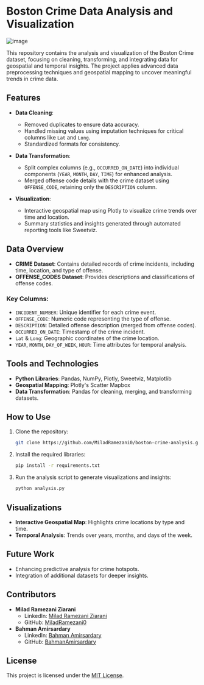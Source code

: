 # Boston Crime Data Analysis and Visualization
![image](https://github.com/user-attachments/assets/4c660f5d-7ebc-41a9-b8e0-cd68208f0965)

This repository contains the analysis and visualization of the Boston Crime dataset, focusing on cleaning, transforming, and integrating data for geospatial and temporal insights. The project applies advanced data preprocessing techniques and geospatial mapping to uncover meaningful trends in crime data.

## Features

- **Data Cleaning**: 
  - Removed duplicates to ensure data accuracy.
  - Handled missing values using imputation techniques for critical columns like `Lat` and `Long`.
  - Standardized formats for consistency.

- **Data Transformation**:
  - Split complex columns (e.g., `OCCURRED_ON_DATE`) into individual components (`YEAR`, `MONTH`, `DAY`, `TIME`) for enhanced analysis.
  - Merged offense code details with the crime dataset using `OFFENSE_CODE`, retaining only the `DESCRIPTION` column.

- **Visualization**:
  - Interactive geospatial map using Plotly to visualize crime trends over time and location.
  - Summary statistics and insights generated through automated reporting tools like Sweetviz.

## Data Overview

- **CRIME Dataset**: Contains detailed records of crime incidents, including time, location, and type of offense.
- **OFFENSE_CODES Dataset**: Provides descriptions and classifications of offense codes.

### Key Columns:
- `INCIDENT_NUMBER`: Unique identifier for each crime event.
- `OFFENSE_CODE`: Numeric code representing the type of offense.
- `DESCRIPTION`: Detailed offense description (merged from offense codes).
- `OCCURRED_ON_DATE`: Timestamp of the crime incident.
- `Lat` & `Long`: Geographic coordinates of the crime location.
- `YEAR`, `MONTH`, `DAY_OF_WEEK`, `HOUR`: Time attributes for temporal analysis.

## Tools and Technologies

- **Python Libraries**: Pandas, NumPy, Plotly, Sweetviz, Matplotlib
- **Geospatial Mapping**: Plotly's Scatter Mapbox
- **Data Transformation**: Pandas for cleaning, merging, and transforming datasets.

## How to Use

1. Clone the repository:  
   ```bash
   git clone https://github.com/MiladRamezani0/boston-crime-analysis.git
   ```
2. Install the required libraries:  
   ```bash
   pip install -r requirements.txt
   ```
3. Run the analysis script to generate visualizations and insights:  
   ```bash
   python analysis.py
   ```

## Visualizations

- **Interactive Geospatial Map**: Highlights crime locations by type and time.
- **Temporal Analysis**: Trends over years, months, and days of the week.

## Future Work

- Enhancing predictive analysis for crime hotspots.
- Integration of additional datasets for deeper insights.

## Contributors

- **Milad Ramezani Ziarani**  
  - LinkedIn: [Milad Ramezani Ziarani](https://www.linkedin.com/in/milad-ramezani-ziarani-299b23100)  
  - GitHub: [MiladRamezani0](https://github.com/MiladRamezani0)
- **Bahman Amirsardary**  
  - LinkedIn: [Bahman Amirsardary](https://www.linkedin.com/in/bahman-amirsardary-3405b8132/)  
  - GitHub: [BahmanAmirsardary](https://github.com/Bahman75)

## License

This project is licensed under the [MIT License](LICENSE).
